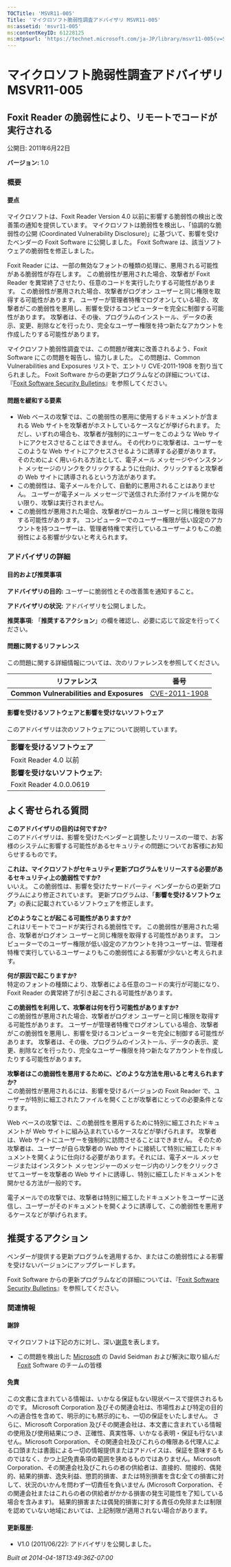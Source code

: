 ```yaml
---
TOCTitle: 'MSVR11-005'
Title: 'マイクロソフト脆弱性調査アドバイザリ MSVR11-005'
ms:assetid: 'msvr11-005'
ms:contentKeyID: 61228125
ms:mtpsurl: 'https://technet.microsoft.com/ja-JP/library/msvr11-005(v=Security.10)'
---
```




マイクロソフト脆弱性調査アドバイザリ MSVR11-005
===============================================

Foxit Reader の脆弱性により、リモートでコードが実行される
---------------------------------------------------------

公開日: 2011年6月22日

**バージョン:** 1.0

### 概要

#### 要点

マイクロソフトは、Foxit Reader Version 4.0 以前に影響する脆弱性の検出と改善策の通知を提供しています。 マイクロソフトは脆弱性を検出し、「協調的な脆弱性の公開 (Coordinated Vulnerability Disclosure)」に基づいて、影響を受けたベンダーの Foxit Software に公開しました。 Foxit Software は、該当ソフトウェアの脆弱性を修正しました。

Foxit Reader には、一部の無効なフォントの種類の処理に、悪用される可能性がある脆弱性が存在します。 この脆弱性が悪用された場合、攻撃者が Foxit Reader を異常終了させたり、任意のコードを実行したりする可能性があります。 この脆弱性が悪用された場合、攻撃者がログオン ユーザーと同じ権限を取得する可能性があります。 ユーザーが管理者特権でログオンしている場合、攻撃者がこの脆弱性を悪用し、影響を受けるコンピューターを完全に制御する可能性があります。 攻撃者は、その後、プログラムのインストール、データの表示、変更、削除などを行ったり、完全なユーザー権限を持つ新たなアカウントを作成したりする可能性があります。

マイクロソフト脆弱性調査では、この問題が確実に改善されるよう、Foxit Software にこの問題を報告し、協力しました。 この問題は、Common Vulnerabilities and Exposures リストで、エントリ CVE-2011-1908 を割り当てられました。 Foxit Software からの更新プログラムなどの詳細については、『[Foxit Software Security Bulletins](https://www.foxitsoftware.com/pdf/reader/security_bulletins.php)』を参照してください。

#### 問題を緩和する要素

-   Web ベースの攻撃では、この脆弱性の悪用に使用するドキュメントが含まれる Web サイトを攻撃者がホストしているケースなどが挙げられます。 ただし、いずれの場合も、攻撃者が強制的にユーザーをこのような Web サイトにアクセスさせることはできません。 その代わりに攻撃者は、ユーザーをこのような Web サイトにアクセスさせるように誘導する必要があります。そのためによく用いられる方法として、電子メール メッセージやインスタント メッセージのリンクをクリックするように仕向け、クリックすると攻撃者の Web サイトに誘導されるという方法があります。
-   この脆弱性は、電子メールを介して、自動的に悪用されることはありません。 ユーザーが電子メール メッセージで送信された添付ファイルを開かない限り、攻撃は実行されません。
-   この脆弱性が悪用された場合、攻撃者がローカル ユーザーと同じ権限を取得する可能性があります。 コンピューターでのユーザー権限が低い設定のアカウントを持つユーザーは、管理者特権で実行しているユーザーよりもこの脆弱性による影響が少ないと考えられます。

### アドバイザリの詳細

#### 目的および推奨事項

**アドバイザリの目的:** ユーザーに脆弱性とその改善策を通知すること。

**アドバイザリの状況:** アドバイザリを公開しました。

**推奨事項:** 「**推奨するアクション**」の欄を確認し、必要に応じて設定を行ってください。

#### 問題に関するリファレンス

この問題に関する詳細情報については、次のリファレンスを参照してください。

| リファレンス                             | 番号                                                                             |
|------------------------------------------|----------------------------------------------------------------------------------|
| **Common Vulnerabilities and Exposures** | [CVE-2011-1908](https://www.cve.mitre.org/cgi-bin/cvename.cgi?name=cve-2011-1908) |

#### 影響を受けるソフトウェアと影響を受けないソフトウェア

このアドバイザリは次のソフトウェアについて説明しています。

|                             |
|-----------------------------|
| **影響を受けるソフトウェア**    |
| Foxit Reader 4.0 以前       |
| **影響を受けないソフトウェア:** |
| Foxit Reader 4.0.0.0619     |

よく寄せられる質問
------------------

 
**このアドバイザリの目的は何ですか?**    
このアドバイザリは、影響を受けたベンダーと調整したリリースの一環で、お客様のシステムに影響する可能性があるセキュリティの問題についてお客様にお知らせするものです。

**これは、マイクロソフトがセキュリティ更新プログラムをリリースする必要があるセキュリティ上の脆弱性ですか?**    
いいえ。 この脆弱性は、影響を受けたサードパーティ ベンダーからの更新プログラムにより修正されています。 更新プログラムは、「**影響を受けるソフトウェア**」の表に記載されているソフトウェアを修正します。

**どのようなことが起こる可能性がありますか?**    
これはリモートでコードが実行される脆弱性です。 この脆弱性が悪用された場合、攻撃者がログオン ユーザーと同じ権限を取得する可能性があります。 コンピューターでのユーザー権限が低い設定のアカウントを持つユーザーは、管理者特権で実行しているユーザーよりもこの脆弱性による影響が少ないと考えられます。

**何が原因で起こりますか?**    
特定のフォントの種類により、攻撃者による任意のコードの実行が可能になり、Foxit Reader の異常終了が引き起こされる可能性があります。

**この脆弱性を利用して、攻撃者は何を行う可能性がありますか?**    
この脆弱性が悪用された場合、攻撃者がログオン ユーザーと同じ権限を取得する可能性があります。 ユーザーが管理者特権でログオンしている場合、攻撃者がこの脆弱性を悪用し、影響を受けるコンピューターを完全に制御する可能性があります。 攻撃者は、その後、プログラムのインストール、データの表示、変更、削除などを行ったり、完全なユーザー権限を持つ新たなアカウントを作成したりする可能性があります。

**攻撃者はこの脆弱性を悪用するために、どのような方法を用いると考えられますか?**    
この脆弱性が悪用されるには、影響を受けるバージョンの Foxit Reader で、ユーザーが特別に細工されたファイルを開くことが攻撃者にとっての必要条件となります。

Web ベースの攻撃では、この脆弱性を悪用するために特別に細工されたドキュメントが Web サイトに組み込まれているケースなどが挙げられます。 攻撃者は、Web サイトにユーザーを強制的に訪問させることはできません。 そのため攻撃者は、ユーザーが自ら攻撃者の Web サイトに接続して特別に細工したドキュメントを開くように仕向ける必要があります。それには、電子メール メッセージまたはインスタント メッセンジャーのメッセージ内のリンクをクリックさせてユーザーを攻撃者の Web サイトに誘導し、特別に細工したドキュメントを開かせる方法が一般的です。

電子メールでの攻撃では、攻撃者は特別に細工したドキュメントをユーザーに送信し、ユーザーがそのドキュメントを開くように誘導して、この脆弱性を悪用するケースなどが挙げられます。

推奨するアクション
------------------

 
ベンダーが提供する更新プログラムを適用するか、またはこの脆弱性による影響を受けないバージョンにアップグレードします。

Foxit Software からの更新プログラムなどの詳細については、『[Foxit Software Security Bulletins](https://www.foxitsoftware.com/pdf/reader/security_bulletins.php)』を参照してください。

### 関連情報

#### 謝辞

マイクロソフトは下記の方に対し、深い[謝意](https://technet.microsoft.com/security/bulletin/policy)を表します。

-   この問題を検出した [Microsoft](https://www.microsoft.com/) の David Seidman および解決に取り組んだ [Foxit](https://www.foxitsoftware.com/) Software のチームの皆様

#### 免責

この文書に含まれている情報は、いかなる保証もない現状ベースで提供されるものです。 Microsoft Corporation 及びその関連会社は、市場性および特定の目的への適合性を含めて、明示的にも黙示的にも、一切の保証をいたしません。 さらに、Microsoft Corporation 及びその関連会社は、本文書に含まれている情報の使用及び使用結果につき、正確性、真実性等、いかなる表明・保証も行ないません。Microsoft Corporation、その関連会社及びこれらの権限ある代理人による口頭または書面による一切の情報提供またはアドバイスは、保証を意味するものではなく、かつ上記免責条項の範囲を狭めるものではありません。Microsoft Corporation、その関連会社及びこれらの者の供給者は、直接的、間接的、偶発的、結果的損害、逸失利益、懲罰的損害、または特別損害を含む全ての損害に対して、状況のいかんを問わず一切責任を負いません (Microsoft Corporation、その関連会社またはこれらの者の供給者がかかる損害の発生可能性を了知している場合を含みます)。 結果的損害または偶発的損害に対する責任の免除または制限を認めていない地域においては、上記制限が適用されない場合があります。

#### 更新履歴:

-   V1.0 (2011/06/22): アドバイザリを公開しました。

*Built at 2014-04-18T13:49:36Z-07:00*
